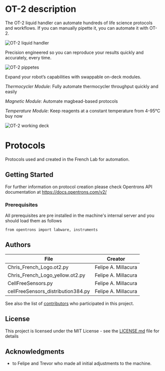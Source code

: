 # OT-2 description

The OT-2 liquid handler can automate hundreds of life science protocols and workflows. If you can manually pipette it, you can automate it with OT-2.

![OT-2 liquid handler](https://opentrons.com/static/ot2_precise-a428637e2c5e4edbcce16a90d6aad08e.jpg)

Precision engineered so you can reproduce your results quickly and accurately, every time.
 
![OT-2 pippetes](https://opentrons.com/static/pipette_diagram-97a7668fbd5952d479da5f3fa1a2983c.gif)

Expand your robot’s capabilities with swappable on-deck modules.

*Thermocycler Module*: Fully automate thermocycler throughput quickly and easily

*Magnetic Module*: Automate magbead-based protocols

*Temperature Module*: Keep reagents at a constant temperature from 4-95°C
buy now

![OT-2 working deck](https://opentrons.com/static/open_flexible-7eb0228a27dfc25d2315b4d4512e0bab.jpg)

# Protocols
Protocols used and created in the French Lab for automation.


## Getting Started

For further information on protocol creation please check Opentrons API documentation at https://docs.opentrons.com/v2/

### Prerequisites

All prerequisites are pre installed in the machine's internal server and you should load them as follows

```
from opentrons import labware, instruments
```

## Authors

| File  | Creator |
| ------------- | ------------- |
| Chris_French_Logo.ot2.py  | Felipe A. Millacura  |
| Chris_French_Logo_yellow.ot2.py  | Felipe A. Millacura  |
| CellFreeSensors.py  | Felipe A. Millacura  |
| cellFreeSensors_distribution384.py | Felipe A. Millacura  |


See also the list of [contributors](https://github.com/chris-french-lab/OT2_protocols/contributors) who participated in this project.

## License

This project is licensed under the MIT License - see the [LICENSE.md](LICENSE.md) file for details

## Acknowledgments

* to Felipe and Trevor who made all initial adjustments to the machine.


